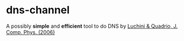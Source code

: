 # dns-channel

A possibly **simple** and **efficient** tool to do DNS by [Luchini & Quadrio, J. Comp. Phys. (2006)](http://www.sciencedirect.com/science/article/pii/S0021999105002871)
